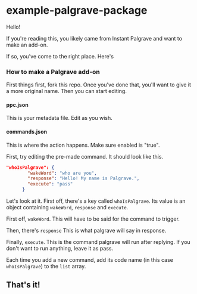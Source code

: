 # example-palgrave-package
Hello!

If you're reading this, you likely came from Instant Palgrave and want to make an add-on.

If so, you've come to the right place. Here's
### How to make a Palgrave add-on
First things first, fork this repo. Once you've done that, you'll want to give it a more original name. Then you can start editing.
#### ppc.json
This is your metadata file. Edit as you wish.
#### commands.json
This is where the action happens. Make sure enabled is "true".

First, try editing the pre-made command. It should look like this.
```json
"whoIsPalgrave": {
        "wakeWord": "who are you",
        "response": "Hello! My name is Palgrave.",
        "execute": "pass"
      }
```
Let's look at it. First off, there's a key called `whoIsPalgrave`. Its value is an object containing `wakeWord`, `response` and `execute`.

First off, `wakeWord`. This will have to be said for the command to trigger.

Then, there's `response` This is what palgrave will say in response.

Finally, `execute`. This is the command palgrave will run after replying. If you don't want to run anything, leave it as pass.

Each time you add a new command, add its code name (in this case `whoIsPalgrave`) to the `list` array.

## That's it!
